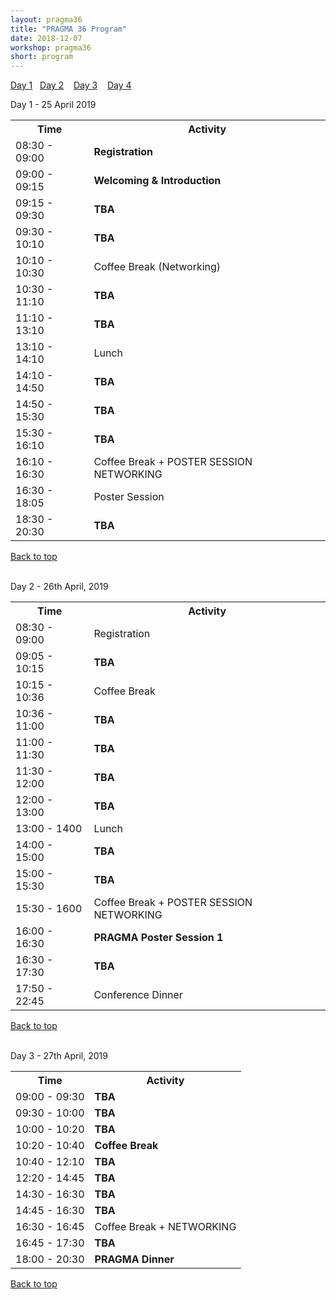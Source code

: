 ```yaml
---
layout: pragma36
title: "PRAGMA 36 Program"
date: 2018-12-07
workshop: pragma36
short: program
---
```


[Day 1](#day1) &nbsp;&nbsp;[Day 2](#day2) &nbsp;&nbsp; [Day 3](#day3) &nbsp;&nbsp; [Day 4](#day4)

<div class="border36" id="day1">Day 1 - 25 April 2019</div>

<table class="program36">
  <tr>
    <th>Time</th>
    <th>Activity</th>
  </tr>
  <tr>
    <td>08:30 - 09:00</td>
    <td class="break"><b>Registration</b></td>
  </tr>
  <tr>
    <td>09:00 - 09:15</td>
    <td><b>Welcoming & Introduction </b> <br>
    </td>
  </tr>
  <tr>
    <td>09:15 - 09:30</td>
    <td><b>TBA</b> </td>
  </tr>
  <tr>
    <td>09:30 - 10:10</td>
    <td><b>TBA</b> </td>
  </tr>
  <tr>
    <td>10:10 - 10:30</td>
    <td class="break">Coffee Break (Networking)</td>
  </tr>
  <tr>
    <td>10:30 - 11:10</td>
    <td><b>TBA</b> </td>
  </tr>
  <tr>
    <td>11:10 - 13:10 </td>
    <td><b>TBA</b> </td>
  </tr>
  <tr>
    <td>13:10 - 14:10</td>
    <td class="break">Lunch </td>
  </tr>
  <tr>
    <td>14:10 - 14:50</td>
    <td><b>TBA</b> </td>
  </tr>
  <tr>
    <td>14:50 - 15:30</td>
    <td><b>TBA</b> </td>
  </tr>
  <tr>
    <td>15:30 - 16:10</td>
    <td><b>TBA</b> </td>
  </tr>
  <tr>
    <td>16:10 - 16:30</td>
    <td class="break">Coffee Break + POSTER SESSION NETWORKING</td>
  </tr>
  <tr>
    <td>16:30 - 18:05</td>
    <td>Poster Session</td>
  </tr>
  <tr>
    <td>18:30 - 20:30</td>
    <td><b>TBA</b> </td>
  </tr>
</table>

[Back to top](/pragma36-program)

<br>

<div class="border36" id="day2">Day 2 - 26th April, 2019</div>

<table class="program36">
  <tr>
    <th>Time</th>
    <th>Activity</th>
  </tr>
  <tr>
    <td>08:30 - 09:00</td>
    <td class="break">Registration</td>
  </tr>
  <tr>
    <td>09:05 - 10:15</td>
    <td><b>TBA</b>
    </td>
  </tr>
  <tr>
    <td>10:15 - 10:36</td>
    <td class="break">Coffee Break</td>
  </tr>
  <tr>
    <td>10:36 - 11:00</td>
    <td><b>TBA</b>
  </tr>
  <tr>
    <td>11:00 - 11:30</td>
    <td><b>TBA</b>
  </tr>
  <tr>
    <td>11:30 - 12:00</td>
    <td><b>TBA</b>
  </tr>
  <tr>
    <td>12:00 - 13:00</td>
    <td><b>TBA</b>
  </tr>
  <tr>
    <td>13:00 - 1400</td>
    <td class="break">Lunch </td>
  </tr>
  <tr>
    <td>14:00 - 15:00</td>
    <td><b>TBA</b>
  </tr>
  <tr>
    <td>15:00 - 15:30</td>
    <td><b>TBA</b>
  </tr>
  <tr>
    <td>15:30 - 1600</td>
    <td class="break">Coffee Break + POSTER SESSION NETWORKING</td>
  </tr>
  <tr>
    <td>16:00 - 16:30</td>
    <td><b>PRAGMA Poster Session 1</b></td>
  </tr>
  <tr>
    <td>16:30 - 17:30</td>
    <td><b>TBA</b>
  </tr>
  <tr>
    <td>17:50 - 22:45</td>
    <td class="break">Conference Dinner</td>
    </td>
  </tr>
</table>

[Back to top](/pragma36-program)

<br>

<div class="border36" id="day3">Day 3 - 27th April, 2019</div>

<table class="program36">
  <tr>
    <th>Time</th>
    <th>Activity</th>
  </tr>
  <tr>
    <td>09:00 - 09:30</td>
    <td><b>TBA</b>
  </tr>
  <tr>
    <td>09:30 - 10:00</td>
    <td><b>TBA</b>
  </tr>
  <tr>
    <td>10:00 - 10:20</td>
    <td><b>TBA</b>
  </tr>
  <tr>
    <td>10:20 - 10:40</td>
    <td class="break"><b>Coffee Break</b></td>
  </tr>
  <tr>
    <td>10:40 - 12:10</td>
    <td><b>TBA</b>
  </tr>
  <tr>
    <td>12:20 - 14:45</td>
    <td><b>TBA</b>
  </tr>
  <tr>
    <td>14:30 - 16:30</td>
    <td><b>TBA</b>
  </tr>
  <tr>
    <td>14:45 - 16:30</td>
    <td><b>TBA</b>
  </tr>
  <tr>
    <td>16:30 - 16:45</td>
    <td class="break">Coffee Break  + NETWORKING </td>
  </tr>
  <tr>
    <td>16:45 - 17:30</td>
    <td><b>TBA</b>
    </td>
  </tr>
  <tr>
    <td>18:00 - 20:30</td>
    <td class="break"><b>PRAGMA Dinner</b>
  </tr>
</table>

[Back to top](/pragma36-program)

